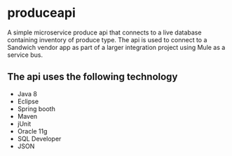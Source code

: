 # produceapi
A simple microservice produce api that connects to a live database containing inventory of produce type.  The api is 
used to connect to a Sandwich vendor app as part of a larger integration project using Mule as a service bus.

## The api uses the following technology
- Java 8
- Eclipse
- Spring booth
- Maven
- jUnit
- Oracle 11g
- SQL Developer
- JSON

